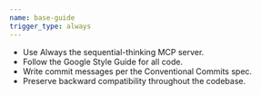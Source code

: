 ```yaml
---
name: base-guide
trigger_type: always
---
```

- Use Always the sequential-thinking MCP server.
- Follow the Google Style Guide for all code.
- Write commit messages per the Conventional Commits spec.
- Preserve backward compatibility throughout the codebase.